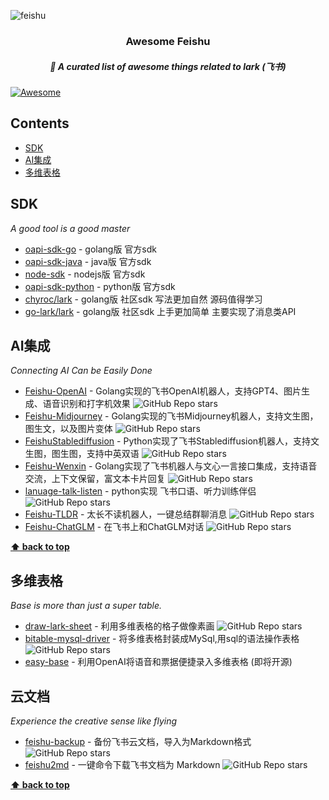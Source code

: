 
![feishu](https://github.com/ConnectAI-E/awesome-feishu/assets/50035229/75ac3fe8-bde0-4bb2-a3f3-c187e62c7acc)
<h3 align='center'>Awesome Feishu</h3>
<h5 align='center'>🎉 A curated list of awesome things related to lark  (飞书)</h5>


[![Awesome](https://cdn.rawgit.com/sindresorhus/awesome/d7305f38d29fed78fa85652e3a63e154dd8e8829/media/badge.svg)](https://github.com/sindresorhus/awesome)



## Contents
- [SDK](#SDK)
- [AI集成](#AI集成)
- [多维表格](#多维表格)

## SDK
_A good tool is a good master_

- [oapi-sdk-go](https://github.com/larksuite/oapi-sdk-go) - golang版 官方sdk
- [oapi-sdk-java](https://github.com/larksuite/oapi-sdk-java) - java版 官方sdk
- [node-sdk](https://github.com/larksuite/node-sdk) - nodejs版 官方sdk
- [oapi-sdk-python](https://github.com/larksuite/oapi-sdk-python) - python版 官方sdk
- [chyroc/lark](https://github.com/chyroc/lark) - golang版 社区sdk 写法更加自然 源码值得学习
- [go-lark/lark](https://github.com/go-lark/lark) - golang版 社区sdk 上手更加简单 主要实现了消息类API

## AI集成
_Connecting AI Can be Easily Done_

- [Feishu-OpenAI](https://github.com/ConnectAI-E/Feishu-OpenAI) - Golang实现的飞书OpenAI机器人，支持GPT4、图片生成、语音识别和打字机效果  ![GitHub Repo stars](https://img.shields.io/github/stars/ConnectAI-E/Feishu-OpenAI)
- [Feishu-Midjourney](https://github.com/ConnectAI-E/Feishu-Midjourney) - Golang实现的飞书Midjourney机器人，支持文生图，图生文，以及图片变体  ![GitHub Repo stars](https://img.shields.io/github/stars/ConnectAI-E/Feishu-Midjourney)
- [FeishuStablediffusion](https://github.com/ConnectAI-E/Feishu-Stablediffusion) - Python实现了飞书Stablediffusion机器人，支持文生图，图生图，支持中英双语  ![GitHub Repo stars](https://img.shields.io/github/stars/ConnectAI-E/Feishu-Stablediffusion)
- [Feishu-Wenxin](https://github.com/ConnectAI-E/Feishu-Wenxin) - Golang实现了飞书机器人与文心一言接口集成，支持语音交流，上下文保留，富文本卡片回复  ![GitHub Repo stars](https://img.shields.io/github/stars/ConnectAI-E/Feishu-Wenxin)
- [lanuage-talk-listen](https://github.com/yingshang/lanuage-talk-listen) - python实现 飞书口语、听力训练伴侣 ![GitHub Repo stars](https://img.shields.io/github/stars/yingshang/lanuage-talk-listen)
- [Feishu-TLDR](https://github.com/ConnectAI-E/Feishu-TLDR) - 太长不读机器人，一键总结群聊消息 ![GitHub Repo stars](https://img.shields.io/github/stars/ConnectAI-E/Feishu-TLDR)
- [Feishu-ChatGLM](https://github.com/ConnectAI-E/Feishu-ChatGLM) - 在飞书上和ChatGLM对话 ![GitHub Repo stars](https://img.shields.io/github/stars/ConnectAI-E/Feishu-TLDR)
  
**[⬆ back to top](#contents)**



## 多维表格
_Base is more than just a super table._

- [draw-lark-sheet](https://github.com/chyroc/draw-lark-sheet) - 利用多维表格的格子做像素画 ![GitHub Repo stars](https://img.shields.io/github/stars/chyroc/draw-lark-sheet)
- [bitable-mysql-driver](https://github.com/luw2007/bitable-mysql-driver) - 将多维表格封装成MySql,用sql的语法操作表格 ![GitHub Repo stars](https://img.shields.io/github/stars/luw2007/bitable-mysql-driver)
- [easy-base](https://github.com/connectAI-E/easy-base) - 利用OpenAI将语音和票据便捷录入多维表格 (即将开源)

## 云文档
_Experience the creative sense like flying_

- [feishu-backup](https://github.com/dicarne/feishu-backup) - 备份飞书云文档，导入为Markdown格式 ![GitHub Repo stars](https://img.shields.io/github/stars/dicarne/feishu-backup)
- [feishu2md](https://github.com/Wsine/feishu2md) - 一键命令下载飞书文档为 Markdown ![GitHub Repo stars](https://img.shields.io/github/stars/Wsine/feishu2md)



**[⬆ back to top](#contents)**
